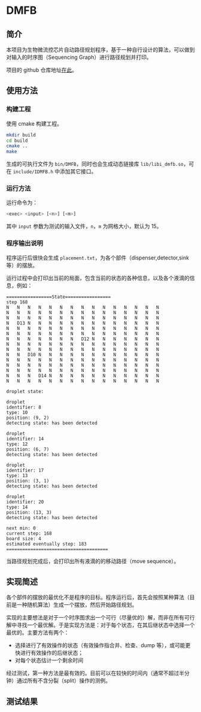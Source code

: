 # DMFB
## 简介

本项目为生物微流控芯片自动路径规划程序，基于一种自行设计的算法，可以做到对输入的时序图（Sequencing Graph）进行路径规划并打印。

项目的 github 仓库地址[在此](https://github.com/function2-llx/DMFB2)。

## 使用方法

### 构建工程

使用 cmake 构建工程。

```bash
mkdir build
cd build
cmake ..
make
```

生成的可执行文件为 `bin/DMFB`，同时也会生成动态链接库 `lib/libi_dmfb.so`，可在 `include/IDMFB.h` 中添加其它接口。

### 运行方法

运行命令为：

```bash
<exec> <input> [<n>] [<m>]
```

其中 `input` 参数为测试的输入文件，`n`，`m`  为网格大小，默认为 15。

### 程序输出说明

程序运行后很快会生成 `placement.txt`，为各个部件（dispenser,detector,sink 等）的摆放。

运行过程中会打印出当前的局面，包含当前的状态的各种信息，以及各个液滴的信息，例如：

```
=================State=================
step 168
N   N   N   N   N   N   N   N   N   N   N   N   N   N   N   
N   N   N   N   N   N   N   N   N   N   N   N   N   N   N   
N   N   N   N   N   N   N   N   N   N   N   N   N   N   N   
N   D13 N   N   N   N   N   N   N   N   N   N   N   N   N   
N   N   N   N   N   N   N   N   N   N   N   N   N   N   N   
N   N   N   N   N   N   N   N   N   N   N   N   N   N   N   
N   N   N   N   N   N   N   D12 N   N   N   N   N   N   N   
N   N   N   N   N   N   N   N   N   N   N   N   N   N   N   
N   N   N   N   N   N   N   N   N   N   N   N   N   N   N   
N   N   D10 N   N   N   N   N   N   N   N   N   N   N   N   
N   N   N   N   N   N   N   N   N   N   N   N   N   N   N   
N   N   N   N   N   N   N   N   N   N   N   N   N   N   N   
N   N   N   N   N   N   N   N   N   N   N   N   N   N   N   
N   N   N   D14 N   N   N   N   N   N   N   N   N   N   N   
N   N   N   N   N   N   N   N   N   N   N   N   N   N   N   

droplet state: 

droplet
identifier: 8
type: 10
position: (9, 2)
detecting state: has been detected

droplet
identifier: 14
type: 12
position: (6, 7)
detecting state: has been detected

droplet
identifier: 17
type: 13
position: (3, 1)
detecting state: has been detected

droplet
identifier: 20
type: 14
position: (13, 3)
detecting state: has been detected

next min: 0
current step: 168
board size: 4
estimated eventually step: 183
======================================
```

当路径规划完成后，会打印出所有液滴的的移动路径（move sequence）。

## 实现简述

各个部件的摆放的最优化不是程序的目标。程序运行后，首先会按照某种算法（目前是一种随机算法）生成一个摆放，然后开始路径规划。

实现的主要想法是对于一个时序图求出一个可行（尽量优的）解，而非在所有可行解中寻找一个最优解。于是实现方法是：对于每个状态，在其后继状态中选择一个最优的。主要方法有两个：

- 选择进行了有效操作的状态（有效操作指合并、检查、dump 等），或可能更快进行有效操作的后继状态；
- 对每个状态估计一个剩余时间

经过测试，第一种方法是最有效的。目前可以在较快的时间内（通常不超过半分钟）通过所有不含分裂（split）操作的测例。

## 测试结果

